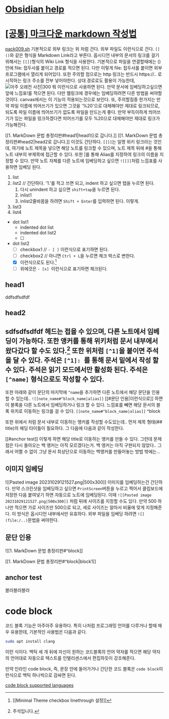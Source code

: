 # [Obsidian help](https://help.obsidian.md/Home)
# [[공통] 마크다운 markdown 작성법](https://gist.github.com/ihoneymon/652be052a0727ad59601#공통-마크다운-markdown-작성법)

[pack009.sh](file:/home/bae/Dropbox/scripts/pack009.sh)
기본적으로 외부 링크는 위 처럼 건다.
외부 파일도 이런식으로 건다. `[]()`와 같은 형식을 Markdown Link라고 부른다.
옵시디언 내부의 문서의 링크를 걸기 위해서는 `[[]]`형식의 Wiki Link 형식을 사용한다.
기본적으로 파일을 연결할때에는 ()안에 file: 접두사를 붙이고 경로를 적으면 된다.
다만 이렇게 file: 접두사를 붙이면 외부 프로그램에서 열리게 되어있다.
또한 주의할 점으로는 http 링크는 반드시 https://.. 로 시작하는 링크 주소를 전부 넣어야한다.
상대 경로로도 활용이 가능한데, 
![아주 오래전 사진|300](20121028_112943.jpg)
뭐 이런식으로 사용하면 된다.
만약 문서에 임베딩하고싶으면 앞에 느낌표!를 적으면 된다. 다만 웹링크에 경우에는 임베딩하려면 다른 방법을 써야할 것이다. canvas에서는 이 기능이 적용되는것으로 보인다.
또, 주의할점중 한가지는 만약 파일 이름에 띄어쓰기가 있으면 그것을 '%20'으로 대체해야만 제대로 링크되므로, 되도록 파일 이름에 띄어쓰기가 없도록 파일을 만드는게 좋다. 만약 부득이하게 띄어쓰기가 있는 파일을 링크하겠다면 띄어쓰기를 모두 %20으로 대체해야만 제대로 링크가 가능해진다.

[[1. MarkDown 문법 총정리판#head1|head1으로 갑니다.]]
[[1. MarkDown 문법 총정리판#head2|head2로 갑니다.]]
이것도 간단하다. `[[]]`는 일명 위키 링크라는 것인데,
여기에 노트 제목을 넣으면 해당 노트를 링크할 수 있으며, 노트 제목 뒤에 \#을 통해 노트 내부의 부제목에 접근할 수 있다. 또한 \|를 통해 Alias를 지정하여 링크의 이름을 지정할 수 있다.
만약 노트 자체를 다른 노트에 임베딩하고 싶으면 `![[]]`처럼 느낌표를 사용하면 임베딩 된다.

1. list
2. list2 // 간단하다. '1.'를 적고 쓰면 되고, indent 하고 싶으면 탭을 누르면 된다.
	1. 다시 unindent 하고 싶으면 `shift+tap`을 누르면 된다.
	2. inlist1
	3. inlist2줄바꿈을 하려면 `Shift + Enter`를 입력하면
	   된다. 이렇게. 
3. list3
4. list4

- dot list1
	- indented dot list
	- indented dot list2
	- [ ] 
- dot list2
	- [ ] checkbox1 // `- [ ]` 이런식으로 표기하면 된다. 
	- [ ] checkbox2 // 아니면 `Ctrl + L`을 누르면 체크 박스로 변한다.
	- [x]  이런식으로도 된다.[^2]
	- [ ] 위에것은 `- [x] `이런식으로 표기하면 체크된다.
## head1
ddfsdfsdfdf

## head2
sdfsdfsdfdf
헤드는 접을 수 있으며, 다른 노트에서 임베딩이 가능하다.
또한 앵커를 통해 위키처럼 문서 내부에서 왔다갔다 할 수도 있다.[^1]
또한 위처럼 `[^1]`을 붙이면 주석을 달 수 있다.
주석은 `[^1]: `를 통해 문서 밑에서 작성 할 수 있다.
주석은 읽기 모드에서만 활성화 된다.
주석은 `[^name]` 형식으로도 작성할 수 있다.
---
또한 아래와 같이 문단의 마지막에 `^name`을 추가하면 다른 노트에서 
해당 문단을 인용할 수 있는데.. `![[note_name#^block_name|alias]]` [[#문단 인용|이런식으로]] 하면
이 블록을 다른 노트에서 임베딩하거나 링크 할 수 있다.
느낌표를 빼면 해당 문서의 블록 위치로 이동하는 링크를 걸 수 있다.
`[[note_name#^block_name|alias]]`
^block

또한 위에서 처럼 문서 내부로 이동하는 앵커를 작성할 수도있는데.. 
먼저 제목 형태(\## title)의 헤딩 타이틀이 필요하다.
그 다음에 다음과 같이 작성한다.

[[#anchor test]]
이렇게 하면 해당 title로 이동하는 앵커를 만들 수 있다.
그런데 문제점은 다시 돌아오는 백 앵커는 아직 모르겠다는거.
백 앵커는 아직 구현되지 않았다.. 그래서 어쩔 수 없이 그냥 문서 최상단으로 이동하는 백앵커를 만들어놓는 방법 밖에는...

## 이미지 임베딩
![[Pasted image 20231029121527.png|500x300]]
이미지를 임베딩하는건 간단하다. 만약 스크린샷을 임베딩하고 싶으면 `PrintScreen`버튼을 누르고 찍어서 클립보드에 저장한 다음 붙여넣기 하면 자동으로 노트에 임베딩된다.
이때 `![[Pasted image 20231029121527.png|500x300]]` 처럼 뒤에 사이즈를 지정할 수도 있다. 만약 500 하나만 적으면 가로 사이즈만 500으로 되고, 세로 사이즈는 알아서 비율에 맞게 지정해준다.
이 방식은 옵시디언 내부에서만 유효하다. 외부 파일을 임베딩 하려면 `![](file:/..)`문법을 써야한다.
## 문단 인용

![[1. MarkDown 문법 총정리판#^block]]

[[1. MarkDown 문법 총정리판#^block|block1]]

## anchor test
블라블라블라
# code block 
코드 블록 기능은 아주아주 유용하다. 특히 나처럼 프로그래밍 언어를 다루거나 할때 매우 유용한데, 기본적인 사용법은 다음과 같다.
```bash
sudo apt install clang
```
이런 식이다. 백틱 세 개 뒤에 자신이 원하는 코드블록의 언어 약자를 적으면 해당 약자의 언어대로 자동으로 텍스트를 인텔리센스에서 편집하듯이 강조해준다.

만약 인라인 code block, 즉, 문장 안에 들어가거나 간단한 코드 블록은 `code block`이런식으로 백틱 하나씩으로 감싸면 된다.

[code block supported languages](https://prismjs.com/#supported-languages)

[^1]: 주석입니다.
[^2]: [[Minimal Theme checkbox linethrough 설정]]